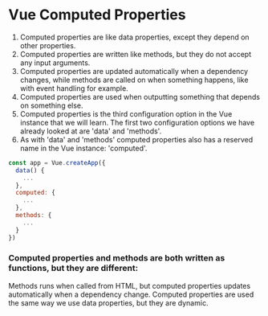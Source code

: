 # Vue Computed Properties

1. Computed properties are like data properties, except they depend on other properties.
2. Computed properties are written like methods, but they do not accept any input arguments.
3. Computed properties are updated automatically when a dependency changes, while methods are called on when something happens, like with event handling for example.
4. Computed properties are used when outputting something that depends on something else.
5. Computed properties is the third configuration option in the Vue instance that we will learn. The first two configuration options we have already looked at are 'data' and 'methods'.
6. As with 'data' and 'methods' computed properties also has a reserved name in the Vue instance: 'computed'.

``` javascript
const app = Vue.createApp({
  data() {
    ...
  },
  computed: {
    ...
  },
  methods: {
    ...
  }
})

```

### Computed properties and methods are both written as functions, but they are different:

Methods runs when called from HTML, but computed properties updates automatically when a dependency change.
Computed properties are used the same way we use data properties, but they are dynamic.